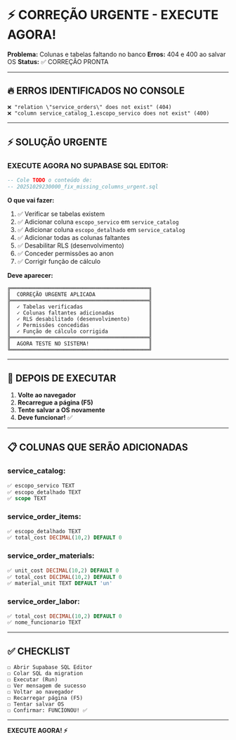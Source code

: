 # ⚡ CORREÇÃO URGENTE - EXECUTE AGORA!

**Problema:** Colunas e tabelas faltando no banco
**Erros:** 404 e 400 ao salvar OS
**Status:** ✅ CORREÇÃO PRONTA

---

## 🔥 ERROS IDENTIFICADOS NO CONSOLE

```
❌ "relation \"service_orders\" does not exist" (404)
❌ "column service_catalog_1.escopo_servico does not exist" (400)
```

---

## ⚡ SOLUÇÃO URGENTE

### **EXECUTE AGORA NO SUPABASE SQL EDITOR:**

```sql
-- Cole TODO o conteúdo de:
-- 20251029230000_fix_missing_columns_urgent.sql
```

**O que vai fazer:**
1. ✅ Verificar se tabelas existem
2. ✅ Adicionar coluna `escopo_servico` em `service_catalog`
3. ✅ Adicionar coluna `escopo_detalhado` em `service_catalog`
4. ✅ Adicionar todas as colunas faltantes
5. ✅ Desabilitar RLS (desenvolvimento)
6. ✅ Conceder permissões ao anon
7. ✅ Corrigir função de cálculo

**Deve aparecer:**
```
╔════════════════════════════════════════════╗
║  CORREÇÃO URGENTE APLICADA                 ║
╠════════════════════════════════════════════╣
║  ✓ Tabelas verificadas                     ║
║  ✓ Colunas faltantes adicionadas           ║
║  ✓ RLS desabilitado (desenvolvimento)      ║
║  ✓ Permissões concedidas                   ║
║  ✓ Função de cálculo corrigida             ║
╠════════════════════════════════════════════╣
║  AGORA TESTE NO SISTEMA!                   ║
╚════════════════════════════════════════════╝
```

---

## 🚀 DEPOIS DE EXECUTAR

1. **Volte ao navegador**
2. **Recarregue a página (F5)**
3. **Tente salvar a OS novamente**
4. **Deve funcionar!** ✅

---

## 📋 COLUNAS QUE SERÃO ADICIONADAS

### **service_catalog:**
```sql
✅ escopo_servico TEXT
✅ escopo_detalhado TEXT
✅ scope TEXT
```

### **service_order_items:**
```sql
✅ escopo_detalhado TEXT
✅ total_cost DECIMAL(10,2) DEFAULT 0
```

### **service_order_materials:**
```sql
✅ unit_cost DECIMAL(10,2) DEFAULT 0
✅ total_cost DECIMAL(10,2) DEFAULT 0
✅ material_unit TEXT DEFAULT 'un'
```

### **service_order_labor:**
```sql
✅ total_cost DECIMAL(10,2) DEFAULT 0
✅ nome_funcionario TEXT
```

---

## ✅ CHECKLIST

```
☐ Abrir Supabase SQL Editor
☐ Colar SQL da migration
☐ Executar (Run)
☐ Ver mensagem de sucesso
☐ Voltar ao navegador
☐ Recarregar página (F5)
☐ Tentar salvar OS
☐ Confirmar: FUNCIONOU! ✅
```

---

**EXECUTE AGORA! ⚡**
